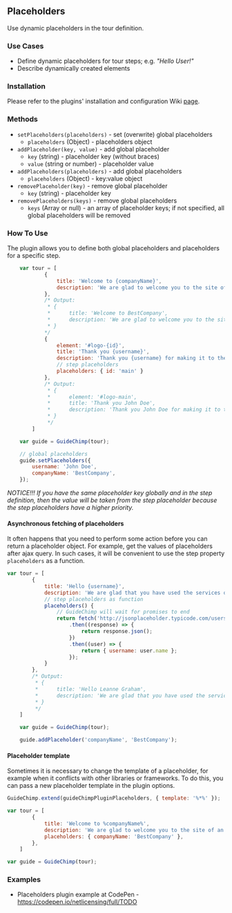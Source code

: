 ## Placeholders

Use dynamic placeholders in the tour definition.

### Use Cases

- Define dynamic placeholders for tour steps; e.g. _"Hello User!"_
- Describe dynamically created elements

### Installation

Please refer to the plugins' installation and configuration Wiki [page](https://github.com/Labs64/GuideChimp/wiki/Configure#plugins).

### Methods

- `setPlaceholders(placeholders)` - set (overwrite) global placeholders
    - `placeholders` (Object) - placeholders object
- `addPlaceholder(key, value)` - add global placeholder
    - `key` (string) - placeholder key (without braces)
    - `value` (string or number) - placeholder value
- `addPlaceholders(placeholders)` - add global placeholders
    - `placeholders` (Object) - key:value object
- `removePlaceholder(key)` - remove global placeholder
    - `key` (string) - placeholder key
- `removePlaceholders(keys)` - remove global placeholders
    - `keys` (Array or null) - an array of placeholder keys; if not specified, all global placeholders will be removed

### How To Use

The plugin allows you to define both global placeholders and placeholders for a specific step.

```javascript
    var tour = [
            {
                title: 'Welcome to {companyName}',
                description: 'We are glad to welcome you to the site of an {companyName} company, take this tour to get acquainted with the product.',
            },
            /* Output:
             * { 
             *      title: 'Welcome to BestCompany',
             *      description: 'We are glad to welcome you to the site of an BestCompany company, take this tour to get acquainted with the product.',
             * }
            */
            {
                element: '#logo-{id}',
                title: 'Thank you {username}',
                description: 'Thank you {username} for making it to the end of the tour, hope you like the product of the company {companyName}',
                // step placeholders
                placeholders: { id: 'main' }
            },
            /* Output:
             * {
             *      element: '#logo-main',
             *      title: 'Thank you John Doe',
             *      description: 'Thank you John Doe for making it to the end of the tour, hope you like the product of the company BestCompany',
             * }
             */
        ]

    var guide = GuideChimp(tour);

    // global placeholders
    guide.setPlaceholders({
        username: 'John Doe',
        companyName: 'BestCompany',
    });   
```
_NOTICE!!! If you have the same placeholder key globally and in the step definition, then the value will be taken from the step placeholder because the step placeholders have a higher priority._

#### Asynchronous fetching of placeholders

It often happens that you need to perform some action before you can return a placeholder object. For example, get the values of placeholders after ajax query. In such cases, it will be convenient to use the step property `placeholders` as a function.

```javascript
var tour = [
        {
            title: 'Hello {username}',
            description: 'We are glad that you have used the services of the {companyName} company',
            // step placeholders as function
            placeholders() {
                // GuideChimp will wait for promises to end
                return fetch('http://jsonplaceholder.typicode.com/users/1')
                    .then((response) => {
                        return response.json();
                    })
                    .then((user) => {
                        return { username: user.name };
                    });
            }
        },
        /* Output:
         * {
         *      title: 'Hello Leanne Graham',
         *      description: 'We are glad that you have used the services of the BestCompany company',
         * }
         */
    ]

    var guide = GuideChimp(tour);

    guide.addPlaceholder('companyName', 'BestCompany');
```

#### Placeholder template

Sometimes it is necessary to change the template of a placeholder, for example when it conflicts with other libraries or frameworks. To do this, you can pass a new placeholder template in the plugin options.
```javascript
GuideChimp.extend(guideChimpPluginPlaceholders, { template: '%*%' });

var tour = [
        {
            title: 'Welcome to %companyName%',
            description: 'We are glad to welcome you to the site of an %companyName% company, take this tour to get acquainted with the product.',
            placeholders: { companyName: 'BestCompany' },
        },
    ]

var guide = GuideChimp(tour);
```

### Examples

- Placeholders plugin example at CodePen - https://codepen.io/netlicensing/full/TODO

